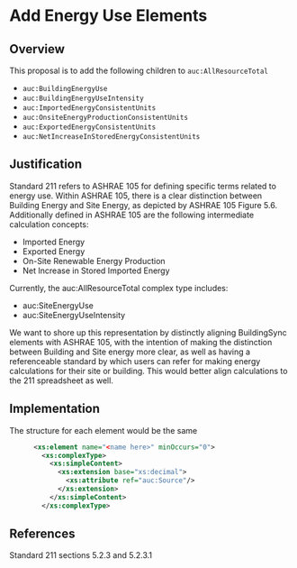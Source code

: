 # Add Energy Use Elements

## Overview

This proposal is to add the following children to `auc:AllResourceTotal`
- `auc:BuildingEnergyUse`
- `auc:BuildingEnergyUseIntensity`
- `auc:ImportedEnergyConsistentUnits`
- `auc:OnsiteEnergyProductionConsistentUnits`
- `auc:ExportedEnergyConsistentUnits`
- `auc:NetIncreaseInStoredEnergyConsistentUnits`

## Justification

Standard 211 refers to ASHRAE 105 for defining specific terms related to energy use. Within ASHRAE 105, there is a clear distinction between Building Energy and Site Energy, as depicted by ASHRAE 105 Figure 5.6. Additionally defined in ASHRAE 105 are the following intermediate calculation concepts:

- Imported Energy
- Exported Energy
- On-Site Renewable Energy Production
- Net Increase in Stored Imported Energy

Currently, the auc:AllResourceTotal complex type includes:

- auc:SiteEnergyUse
- auc:SiteEnergyUseIntensity

We want to shore up this representation by distinctly aligning BuildingSync elements with ASHRAE 105, with the intention of making the distinction between Building and Site energy more clear, as well as having a referenceable standard by which users can refer for making energy calculations for their site or building. This would better align calculations to the 211 spreadsheet as well.

## Implementation

The structure for each element would be the same
```xml
      <xs:element name="<name here>" minOccurs="0">
        <xs:complexType>
          <xs:simpleContent>
            <xs:extension base="xs:decimal">
              <xs:attribute ref="auc:Source"/>
            </xs:extension>
          </xs:simpleContent>
        </xs:complexType>
```

## References

Standard 211 sections 5.2.3 and 5.2.3.1
